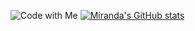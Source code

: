 <!--
**MirandaBillue/MirandaBillue** is a ✨ _special_ ✨ repository because its `README.md` (this file) appears on your GitHub profile.

Here are some ideas to get you started:

- 🔭 I’m currently working on ...
- 🌱 I’m currently learning ...
- 👯 I’m looking to collaborate on ...
- 🤔 I’m looking for help with ...
- 💬 Ask me about ...!

- 📫 How to reach me: ...
- 😄 Pronouns: ...
- ⚡ Fun fact: ...
-->
![Code with Me](https://user-images.githubusercontent.com/110904846/189247780-2d965717-b3f1-4b4b-a33a-e5ec65f70bcd.gif)
[![Miranda's GitHub stats](https://github-readme-stats.vercel.app/api?username=mirandabillue)](https://github.com/mirandabillue/github-readme-stats)




